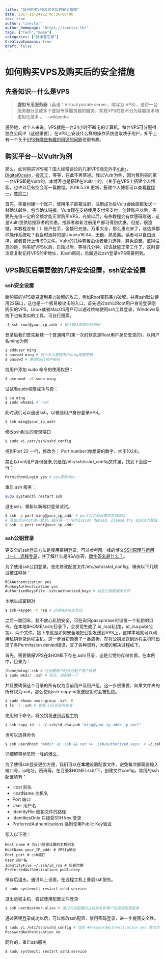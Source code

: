 ```yaml
---
title: "如何购买VPS及购买后的安全措施"
date: 2017-11-24T22:46:36+08:00
toc: true
author: "zvector"
author_homepage: "https://zvector.tk/"
tags: ["Tech","memo"]
categories: ["技术备忘录"]
CreativeCommons: true
draft: false
---
```


# 如何购买VPS及购买后的安全措施




## 先备知识--什么是VPS

> **虚拟专用服务器**（英语：Virtual private server，缩写为 VPS），是将一台服务器分区成多个虚拟专享服务器的服务。实现VPS的技术分为容器技术和虚拟化技术 。                                          --wikipedia

通俗地，对个人来说，VPS就是一台24小时不断电的计算机，每台VPS可分配得独立公网IP（这很重要），在VPS上安装什么样的操作系统也取决于用户，知乎上有一个关于[VPS有哪些有趣的用途的问题](https://www.zhihu.com/question/24284566)也很有趣。

## 购买平台--以Vultr为例

那么，如何购买VPS呢？国人经常谈论的几家VPS商无外乎[Vultr](http://www.vultr.com/)，[DigitalOcean](https://www.digitalocean.com/)，[搬瓦工](https://bwh1.net/)，等等，在此不再赘述。我以Vultr为例，因为我购买的第一台VPS即是Vultr的，本博客也是搭建在Vultr上的。（关于在VPS上搭建个人博客，也许以后有空会写一篇教程。2018.5.28 更新，搭建个人博客可以查看[教程一](https://zvector.tk/post/minimal-hugo-build-personal-blog-notes/)，[教程二](https://zvector.tk/post/deploy-personal-blogs-on-vps/)）

首先，需要创建一个账户，使用电子邮箱注册，注册成功后Vultr会给邮箱发送一封确认邮件，包含确认链接。Vultr现在支持使用支付宝支付，创建账户以后，需要先充值一定的金额才能正常购买VPS，充值以后，有些教程会有优惠码赠送，这是Vultr提供给推荐者的优惠，推荐者和新注册用户都可得到优惠。但是，很遗憾，本教程没有：）账户在手，金额已充值，万事大全，那么重点来了，该选择那种操作系统呢？我当时选择的是Ubuntu16.04，无他，熟悉矣。读者可以自由选择，或者自行上传ISO文件。Vultr的几种套餐由读者量力选择，避免浪费。值得注意的是，购买好VPS以后，启动以后，等待几分钟，应该就能正常工作了，这时要注意复制记好VPS的IP地址，和ssh密码，后面通过ssh登录VPS需要用到。

## VPS购买后需要做的几件安全设置，ssh安全设置

### ssh安全设置

新购买的VPS极易遭到暴力破解的攻击，例如Root密码暴力破解。并且ssh默认使用22端口，这也是一个极易被攻击的入口。首先通过ssh以Root用户身份登录刚购买的VPS。Linux或者MacOS用户可以通过终端使用ssh工具登录，Windows系统下也有类似的工具，可自行搜索。
```bash
 $ ssh root@your_ip_addr # 输入VPS商提供的密码
```

登录后我们首先新建一个普通用户(第一次的登录是Root用户身份登录的)，以用户名ming为例

 ```bash
 $ adduser ming
 $ passwd ming # 这一步为普通用户ming配置密码
 $ passwd # 更改Root用户密码
 ```

给用户添加 sudo 命令的使用权限：

```bash
$ usermod -aG sudo ming
```

试试看sudo权限成功与否：

```bash
$ su ming
$ sudo whoami # root
```

此时我们可以退出ssh，以普通用户身份登录VPS。

 ```bash
 $ ssh ming@your_ip_addr
 ```

修改ssh默认的登录端口

 ```bash
 $ sudo vi /etc/ssh/sshd_config
 ```

找到Port 22 一行，修改为： Port number(你想要的数字，大于1024)。

禁止以root用户身份登录,仍是在/etc/ssh/sshd_config文件里，找到下面这一行：

 ```bash
 PermitRootLogin yes # yes更改为no
 ```

重启 ssh 服务：
```bash
sudo systemctl restart ssh
```

退出ssh，重新以新端口登录试试。

 ```bash
 $ ssh -p port ming@your_ip_addr # port为之前设置的登录端口
 # 若尝试以Root用户登录，会获得一个Permission denied, please try again的警告。
 $ ssh -p port root@your_ip_addr
 ```

### ssh公钥登录

更安全的ssh登录方法是使用密钥登录，可以参考阮一峰的博文[SSH原理与运用（一）：远程登录](http://www.ruanyifeng.com/blog/2011/12/ssh_remote_login.html)，并了解什么是RSA加密，[数字签名是什么？](http://www.ruanyifeng.com/blog/2011/08/what_is_a_digital_signature.html)。

为了使用ssh公钥登录，首先修改配置文件/etc/ssh/sshd_config，确保以下几项没被注释掉：

 ```bash
 RSAAuthentication yes
 PubkeyAuthentication yes
 AuthorizedKeysFile .ssh/authorized_keys # 指定公钥数据库文件
 ```

本地生成密钥对

 ```bash
 $ ssh-keygen -t rsa # 选择REA加密方式。
 ```

之后一路回车，若不放心私钥安全，可在询问passphrase时设置一个私钥的口令。在本地$HOME/.ssh/目录下，会发现生成了 id_rsa(私钥)，id_rsa.pub(公钥)，两个文件。接下来就是如何安全地把公钥发送到VPS上，这样本地就可以利用私钥登录远程主机。这一步当初颇费了一番周折。在将公钥发送到远程主机时出现了各Permitssion denied错误，查了各种资料，大概的解决过程如下。

首先，需要确保VPS在$HOME下存在.ssh/目录，这是公钥的存储位置。在本例中，目录为：

 ```bash
 /home/ming/.ssh # 在创建用户时会分配了用户目录
 $ sudo mkdir .ssh # 若无，则创建一个
 ```

并且要确保这个目录的所有权为当前用户及用户组，这一步很重要，如果文件夹的所有权为root，那么使用ssh-copy-id发送密钥时会被拒绝。

```bash
$ sudo chown user.group .ssh -R
$ ls -l .ssh # 查看.ssh目录所有者
```

使用如下命令，将公钥发送到远程主机

```bash
$ ssh-copy-id -i ~/.ssh/id_dsa.pub "ming@your_ip_addr -p port"
```

也可以选择命令

```bash
$ ssh user@host 'mkdir -p .ssh && cat >> .ssh/authorized_keys' < ~/.ssh/id_rsa.pub
```

详细解释参见阮一峰的[博文](http://www.ruanyifeng.com/blog/2011/12/ssh_remote_login.html)。

为了使得ssh登录更加方便，我们可以在**本地**设置配置文件，避免每次都需要输入端口号，ip地址，密码等。在目录$HOME/.ssh/下，创建文件config。常用的ssh配置项有：

+ Host 别名
+ HostName 主机名
+ Port 端口
+ User 用户名
+ IdentityFile 密钥文件的路径
+ IdentitiesOnly 只接受SSH key 登录
+ PreferredAuthentications 强制使用Public Key验证

写入以下项：

```config
Host name # 为ssh登录设置的主机别名
HostName your_IP_addr # VPSIp地址
Port port # ssh端口
User 用户名
IdentityFile ~/.ssh/id_rsa # 私钥位置
PreferredAuthentications publickey
```

保存后退出。通过以上设置，在远程主机上重启ssh服务。

```bash
$ sudo systemctl restart sshd.service
```

退出远程主机，尝试使用配置文件登录

```bash
$ ssh user@server-alias # 通过先前配置的主机别名和用户名使用密钥登录
```

通过密钥登录成功以后，可以修改ssh配置，禁用密码登录，进一步提高安全性。

```bash
$ sudo vi /etc/ssh/sshd_config # 找到 #PasswordAuthentication yes 修改为
PasswordAuthentication no
```

同样的，重启ssh服务

```bash
$ sudo systemctl restart sshd.service
```

